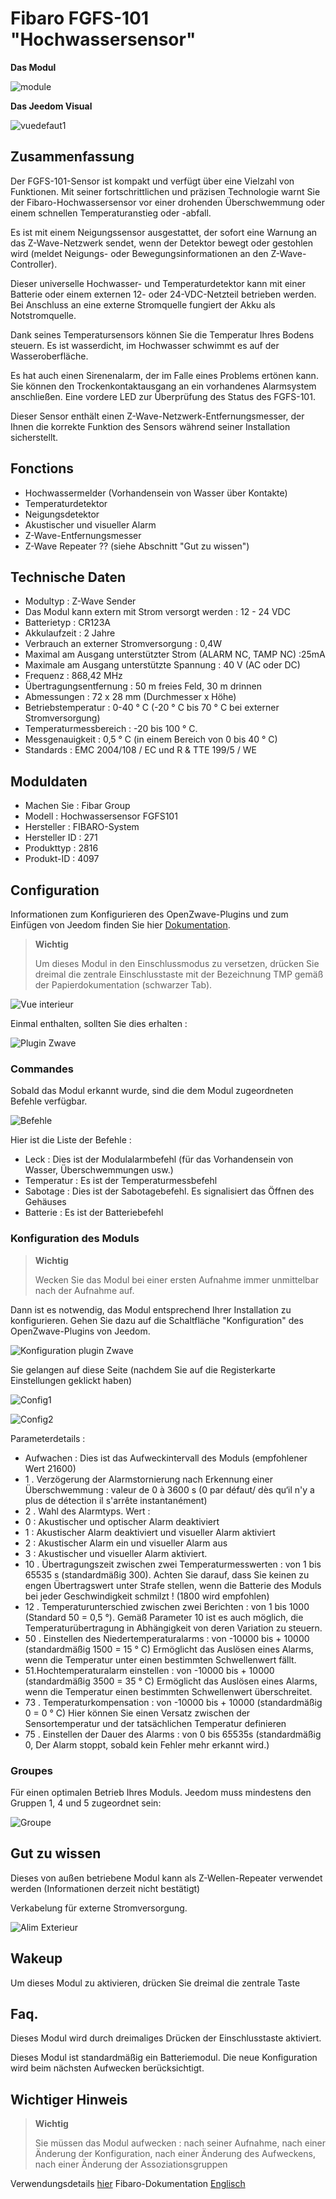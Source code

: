 # Fibaro FGFS-101 "Hochwassersensor"

**Das Modul**

![module](images/fibaro.fgfs101/module.jpg)

**Das Jeedom Visual**

![vuedefaut1](images/fibaro.fgfs101/vuedefaut1.jpg)

## Zusammenfassung

Der FGFS-101-Sensor ist kompakt und verfügt über eine Vielzahl von Funktionen. Mit seiner fortschrittlichen und präzisen Technologie warnt Sie der Fibaro-Hochwassersensor vor einer drohenden Überschwemmung oder einem schnellen Temperaturanstieg oder -abfall.

Es ist mit einem Neigungssensor ausgestattet, der sofort eine Warnung an das Z-Wave-Netzwerk sendet, wenn der Detektor bewegt oder gestohlen wird (meldet Neigungs- oder Bewegungsinformationen an den Z-Wave-Controller).

Dieser universelle Hochwasser- und Temperaturdetektor kann mit einer Batterie oder einem externen 12- oder 24-VDC-Netzteil betrieben werden. Bei Anschluss an eine externe Stromquelle fungiert der Akku als Notstromquelle.

Dank seines Temperatursensors können Sie die Temperatur Ihres Bodens steuern. Es ist wasserdicht, im Hochwasser schwimmt es auf der Wasseroberfläche.

Es hat auch einen Sirenenalarm, der im Falle eines Problems ertönen kann. Sie können den Trockenkontaktausgang an ein vorhandenes Alarmsystem anschließen. Eine vordere LED zur Überprüfung des Status des FGFS-101.

Dieser Sensor enthält einen Z-Wave-Netzwerk-Entfernungsmesser, der Ihnen die korrekte Funktion des Sensors während seiner Installation sicherstellt.

## Fonctions

-   Hochwassermelder (Vorhandensein von Wasser über Kontakte)
-   Temperaturdetektor
-   Neigungsdetektor
-   Akustischer und visueller Alarm
-   Z-Wave-Entfernungsmesser
-   Z-Wave Repeater ?? (siehe Abschnitt "Gut zu wissen")

## Technische Daten

-   Modultyp : Z-Wave Sender
-   Das Modul kann extern mit Strom versorgt werden : 12 - 24 VDC
-   Batterietyp : CR123A
-   Akkulaufzeit : 2 Jahre
-   Verbrauch an externer Stromversorgung : 0,4W
-   Maximal am Ausgang unterstützter Strom (ALARM NC, TAMP NC) :25mA
-   Maximale am Ausgang unterstützte Spannung : 40 V (AC oder DC)
-   Frequenz : 868,42 MHz
-   Übertragungsentfernung : 50 m freies Feld, 30 m drinnen
-   Abmessungen : 72 x 28 mm (Durchmesser x Höhe)
-   Betriebstemperatur : 0-40 ° C (-20 ° C bis 70 ° C bei externer Stromversorgung)
-   Temperaturmessbereich : -20 bis 100 ° C.
-   Messgenauigkeit : 0,5 ° C (in einem Bereich von 0 bis 40 ° C)
-   Standards : EMC 2004/108 / EC und R & TTE 199/5 / WE

## Moduldaten

-   Machen Sie : Fibar Group
-   Modell : Hochwassersensor FGFS101
-   Hersteller : FIBARO-System
-   Hersteller ID : 271
-   Produkttyp : 2816
-   Produkt-ID : 4097

## Configuration

Informationen zum Konfigurieren des OpenZwave-Plugins und zum Einfügen von Jeedom finden Sie hier [Dokumentation](https://doc.jeedom.com/de_DE/plugins/automation%20protocol/openzwave/).

> **Wichtig**
>
> Um dieses Modul in den Einschlussmodus zu versetzen, drücken Sie dreimal die zentrale Einschlusstaste mit der Bezeichnung TMP gemäß der Papierdokumentation (schwarzer Tab).

![Vue interieur](images/fibaro.fgfs101/Vue_interieur.jpg)

Einmal enthalten, sollten Sie dies erhalten :

![Plugin Zwave](images/fibaro.fgfs101/information.jpg)

### Commandes

Sobald das Modul erkannt wurde, sind die dem Modul zugeordneten Befehle verfügbar.

![Befehle](images/fibaro.fgfs101/commandes.jpg)

Hier ist die Liste der Befehle :

-   Leck : Dies ist der Modulalarmbefehl (für das Vorhandensein von Wasser, Überschwemmungen usw.)
-   Temperatur : Es ist der Temperaturmessbefehl
-   Sabotage : Dies ist der Sabotagebefehl. Es signalisiert das Öffnen des Gehäuses
-   Batterie : Es ist der Batteriebefehl

### Konfiguration des Moduls

> **Wichtig**
>
> Wecken Sie das Modul bei einer ersten Aufnahme immer unmittelbar nach der Aufnahme auf.

Dann ist es notwendig, das Modul entsprechend Ihrer Installation zu konfigurieren. Gehen Sie dazu auf die Schaltfläche "Konfiguration" des OpenZwave-Plugins von Jeedom.

![Konfiguration plugin Zwave](images/plugin/bouton_configuration.jpg)

Sie gelangen auf diese Seite (nachdem Sie auf die Registerkarte Einstellungen geklickt haben)

![Config1](images/fibaro.fgfs101/config1.jpg)

![Config2](images/fibaro.fgfs101/config2.jpg)

Parameterdetails :

-   Aufwachen : Dies ist das Aufweckintervall des Moduls (empfohlener Wert 21600)
-   1 \. Verzögerung der Alarmstornierung nach Erkennung einer Überschwemmung : valeur de 0 à 3600 s (0 par défaut/ dès qu‘il n'y a plus de détection il s'arrête instantanément)
-   2 \. Wahl des Alarmtyps. Wert :
  - 0 : Akustischer und optischer Alarm deaktiviert
  - 1 : Akustischer Alarm deaktiviert und visueller Alarm aktiviert
  - 2 : Akustischer Alarm ein und visueller Alarm aus
  - 3 : Akustischer und visueller Alarm aktiviert.
-   10 \. Übertragungszeit zwischen zwei Temperaturmesswerten : von 1 bis 65535 s (standardmäßig 300). Achten Sie darauf, dass Sie keinen zu engen Übertragswert unter Strafe stellen, wenn die Batterie des Moduls bei jeder Geschwindigkeit schmilzt ! (1800 wird empfohlen)
-   12 \. Temperaturunterschied zwischen zwei Berichten : von 1 bis 1000 (Standard 50 = 0,5 °). Gemäß Parameter 10 ist es auch möglich, die Temperaturübertragung in Abhängigkeit von deren Variation zu steuern.
-   50 \. Einstellen des Niedertemperaturalarms : von -10000 bis + 10000 (standardmäßig 1500 = 15 ° C) Ermöglicht das Auslösen eines Alarms, wenn die Temperatur unter einen bestimmten Schwellenwert fällt.
-   51.Hochtemperaturalarm einstellen : von -10000 bis + 10000 (standardmäßig 3500 = 35 ° C) Ermöglicht das Auslösen eines Alarms, wenn die Temperatur einen bestimmten Schwellenwert überschreitet.
-   73 \. Temperaturkompensation : von -10000 bis + 10000 (standardmäßig 0 = 0 ° C) Hier können Sie einen Versatz zwischen der Sensortemperatur und der tatsächlichen Temperatur definieren
-   75 \. Einstellen der Dauer des Alarms : von 0 bis 65535s (standardmäßig 0, Der Alarm stoppt, sobald kein Fehler mehr erkannt wird.)

### Groupes

Für einen optimalen Betrieb Ihres Moduls. Jeedom muss mindestens den Gruppen 1, 4 und 5 zugeordnet sein:

![Groupe](images/fibaro.fgfs101/groupe.jpg)

## Gut zu wissen

Dieses von außen betriebene Modul kann als Z-Wellen-Repeater verwendet werden (Informationen derzeit nicht bestätigt)

Verkabelung für externe Stromversorgung.

![Alim Exterieur](images/fibaro.fgfs101/Alim_Exterieur.jpg)

## Wakeup

Um dieses Modul zu aktivieren, drücken Sie dreimal die zentrale Taste

## Faq.

Dieses Modul wird durch dreimaliges Drücken der Einschlusstaste aktiviert.

Dieses Modul ist standardmäßig ein Batteriemodul. Die neue Konfiguration wird beim nächsten Aufwecken berücksichtigt.

## Wichtiger Hinweis

> **Wichtig**
>
> Sie müssen das Modul aufwecken : nach seiner Aufnahme, nach einer Änderung der Konfiguration, nach einer Änderung des Aufweckens, nach einer Änderung der Assoziationsgruppen


Verwendungsdetails [hier](http://blog.domadoo.fr/2014/12/18/jeedom-guide-dutilisation-du-detecteur-dinondation-fibaro-fgfs-001/)
Fibaro-Dokumentation [Englisch](http://www.fibaro.com/manuals/en/FGFS-101-Flood-Sensor/FGFS-101-Flood-Sensor-en-2.1-2.3.pdf)

